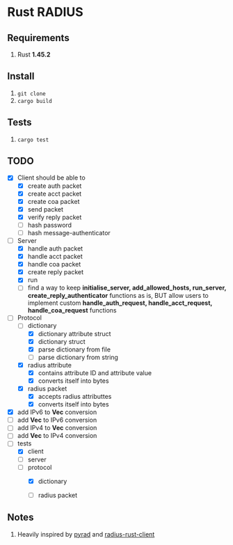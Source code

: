 # Rust RADIUS 

## Requirements
1. Rust **1.45.2**


## Install
1. `git clone `
2. `cargo build`


## Tests
1. `cargo test`


## TODO
- [x] Client should be able to
  - [x] create auth  packet
  - [x] create acct  packet
  - [x] create coa   packet
  - [x] send         packet
  - [x] verify reply packet
  - [ ] hash password
  - [ ] hash message-authenticator
- [ ] Server
  - [x] handle auth packet
  - [x] handle acct packet
  - [x] handle coa  packet
  - [x] create reply packet
  - [x] run
  - [ ] find a way to keep **initialise_server, add_allowed_hosts, run_server, create_reply_authenticator** functions as is, BUT allow users to implement custom **handle_auth_request, handle_acct_request, handle_coa_request** functions
- [ ] Protocol
  - [ ] dictionary
    - [x] dictionary attribute struct
    - [x] dictionary struct
    - [x] parse dictionary from file
    - [ ] parse dictionary from string
  - [x] radius attribute 
    - [x] contains attribute ID and attribute value
    - [x] converts itself into bytes
  - [x] radius packet
    - [x] accepts  radius attributtes
    - [x] converts itself into bytes
- [x] add IPv6         to **Vec<u8>** conversion
- [ ] add  **Vec<u8>** to IPv6        conversion
- [ ] add  IPv4        to **Vec<u8>** conversion
- [ ] add  **Vec<u8>** to IPv4        conversion
- [ ] tests
  - [x] client
  - [ ] server
  - [ ] protocol
    - [x] dictionary
    - [ ] radius packet


## Notes
1. Heavily inspired by [pyrad](https://github.com/pyradius/pyrad) and [radius-rust-client](https://github.com/athonet-open/rust-radius-client)
